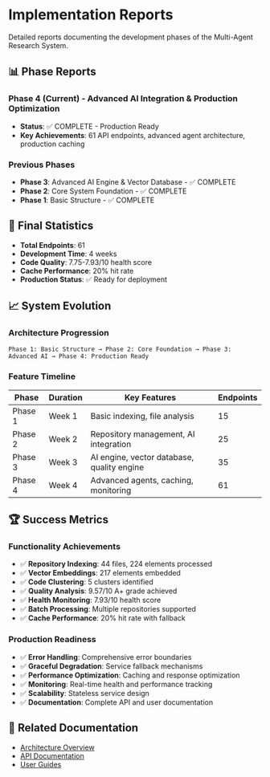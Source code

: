 # Implementation Reports

Detailed reports documenting the development phases of the Multi-Agent Research System.

## 📊 Phase Reports

### Phase 4 (Current) - Advanced AI Integration & Production Optimization
- **Status**: ✅ COMPLETE - Production Ready
- **Key Achievements**: 61 API endpoints, advanced agent architecture, production caching

### Previous Phases
- **Phase 3**: Advanced AI Engine & Vector Database - ✅ COMPLETE
- **Phase 2**: Core System Foundation - ✅ COMPLETE
- **Phase 1**: Basic Structure - ✅ COMPLETE

## 🎯 Final Statistics

- **Total Endpoints**: 61
- **Development Time**: 4 weeks
- **Code Quality**: 7.75-7.93/10 health score
- **Cache Performance**: 20% hit rate
- **Production Status**: ✅ Ready for deployment

## 📈 System Evolution

### Architecture Progression
```
Phase 1: Basic Structure → Phase 2: Core Foundation → Phase 3: Advanced AI → Phase 4: Production Ready
```

### Feature Timeline
| Phase | Duration | Key Features | Endpoints |
|-------|----------|--------------|-----------|
| Phase 1 | Week 1 | Basic indexing, file analysis | 15 |
| Phase 2 | Week 2 | Repository management, AI integration | 25 |
| Phase 3 | Week 3 | AI engine, vector database, quality engine | 35 |
| Phase 4 | Week 4 | Advanced agents, caching, monitoring | 61 |

## 🏆 Success Metrics

### Functionality Achievements
- ✅ **Repository Indexing**: 44 files, 224 elements processed
- ✅ **Vector Embeddings**: 217 elements embedded
- ✅ **Code Clustering**: 5 clusters identified
- ✅ **Quality Analysis**: 9.57/10 A+ grade achieved
- ✅ **Health Monitoring**: 7.93/10 health score
- ✅ **Batch Processing**: Multiple repositories supported
- ✅ **Cache Performance**: 20% hit rate with fallback

### Production Readiness
- ✅ **Error Handling**: Comprehensive error boundaries
- ✅ **Graceful Degradation**: Service fallback mechanisms
- ✅ **Performance Optimization**: Caching and response optimization
- ✅ **Monitoring**: Real-time health and performance tracking
- ✅ **Scalability**: Stateless service design
- ✅ **Documentation**: Complete API and user documentation

## 🔗 Related Documentation

- [Architecture Overview](../architecture/README.md)
- [API Documentation](../api/README.md)
- [User Guides](../guides/README.md)
